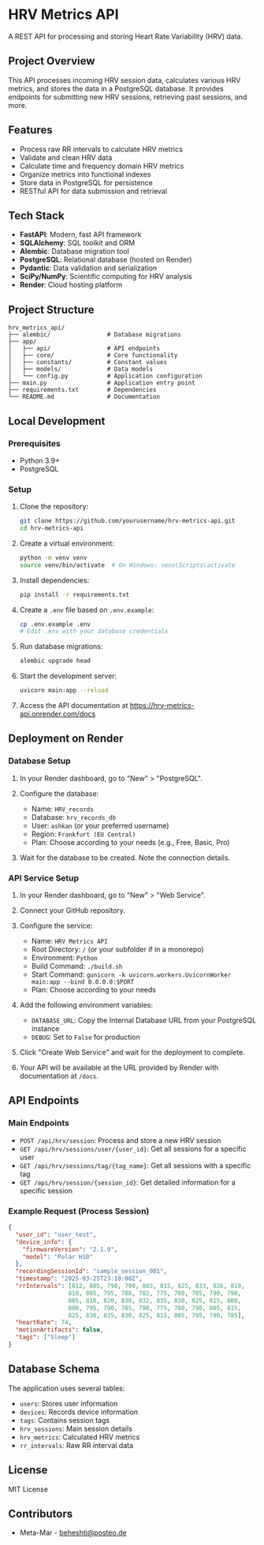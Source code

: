 # HRV Metrics API

A REST API for processing and storing Heart Rate Variability (HRV) data.

## Project Overview

This API processes incoming HRV session data, calculates various HRV metrics, and stores the data in a PostgreSQL database. It provides endpoints for submitting new HRV sessions, retrieving past sessions, and more.

## Features

- Process raw RR intervals to calculate HRV metrics
- Validate and clean HRV data
- Calculate time and frequency domain HRV metrics
- Organize metrics into functional indexes
- Store data in PostgreSQL for persistence
- RESTful API for data submission and retrieval

## Tech Stack

- **FastAPI**: Modern, fast API framework
- **SQLAlchemy**: SQL toolkit and ORM
- **Alembic**: Database migration tool
- **PostgreSQL**: Relational database (hosted on Render)
- **Pydantic**: Data validation and serialization
- **SciPy/NumPy**: Scientific computing for HRV analysis
- **Render**: Cloud hosting platform

## Project Structure

```
hrv_metrics_api/
├── alembic/                # Database migrations
├── app/
│   ├── api/                # API endpoints
│   ├── core/               # Core functionality
│   ├── constants/          # Constant values
│   ├── models/             # Data models
│   └── config.py           # Application configuration
├── main.py                 # Application entry point
├── requirements.txt        # Dependencies
└── README.md               # Documentation
```

## Local Development

### Prerequisites

- Python 3.9+
- PostgreSQL

### Setup

1. Clone the repository:
   ```bash
   git clone https://github.com/yourusername/hrv-metrics-api.git
   cd hrv-metrics-api
   ```

2. Create a virtual environment:
   ```bash
   python -m venv venv
   source venv/bin/activate  # On Windows: venv\Scripts\activate
   ```

3. Install dependencies:
   ```bash
   pip install -r requirements.txt
   ```

4. Create a `.env` file based on `.env.example`:
   ```bash
   cp .env.example .env
   # Edit .env with your database credentials
   ```

5. Run database migrations:
   ```bash
   alembic upgrade head
   ```

6. Start the development server:
   ```bash
   uvicorn main:app --reload
   ```

7. Access the API documentation at https://hrv-metrics-api.onrender.com/docs

## Deployment on Render

### Database Setup

1. In your Render dashboard, go to "New" > "PostgreSQL".
2. Configure the database:
   - Name: `HRV_records`
   - Database: `hrv_records_db`
   - User: `ashkan` (or your preferred username)
   - Region: `Frankfurt (EU Central)`
   - Plan: Choose according to your needs (e.g., Free, Basic, Pro)

3. Wait for the database to be created. Note the connection details.

### API Service Setup

1. In your Render dashboard, go to "New" > "Web Service".
2. Connect your GitHub repository.
3. Configure the service:
   - Name: `HRV Metrics API`
   - Root Directory: `/` (or your subfolder if in a monorepo)
   - Environment: `Python`
   - Build Command: `./build.sh`
   - Start Command: `gunicorn -k uvicorn.workers.UvicornWorker main:app --bind 0.0.0.0:$PORT`
   - Plan: Choose according to your needs

4. Add the following environment variables:
   - `DATABASE_URL`: Copy the Internal Database URL from your PostgreSQL instance
   - `DEBUG`: Set to `False` for production

5. Click "Create Web Service" and wait for the deployment to complete.

6. Your API will be available at the URL provided by Render with documentation at `/docs`.

## API Endpoints

### Main Endpoints

- `POST /api/hrv/session`: Process and store a new HRV session
- `GET /api/hrv/sessions/user/{user_id}`: Get all sessions for a specific user
- `GET /api/hrv/sessions/tag/{tag_name}`: Get all sessions with a specific tag
- `GET /api/hrv/session/{session_id}`: Get detailed information for a specific session

### Example Request (Process Session)

```json
{
  "user_id": "user_test",
  "device_info": {
    "firmwareVersion": "2.1.9",
    "model": "Polar H10"
  },
  "recordingSessionId": "sample_session_001",
  "timestamp": "2025-03-25T23:10:00Z",
  "rrIntervals": [812, 805, 798, 790, 803, 815, 825, 833, 826, 819, 
                 810, 805, 795, 788, 782, 775, 780, 785, 790, 798, 
                 805, 810, 820, 830, 832, 835, 830, 825, 815, 808, 
                 800, 795, 790, 785, 780, 775, 780, 790, 805, 815, 
                 825, 830, 835, 830, 825, 815, 805, 795, 790, 785],
  "heartRate": 74,
  "motionArtifacts": false,
  "tags": ["Sleep"]
}
```

## Database Schema

The application uses several tables:

- `users`: Stores user information
- `devices`: Records device information
- `tags`: Contains session tags
- `hrv_sessions`: Main session details
- `hrv_metrics`: Calculated HRV metrics
- `rr_intervals`: Raw RR interval data


## License

MIT License

## Contributors

- Meta-Mar - beheshti@posteo.de
